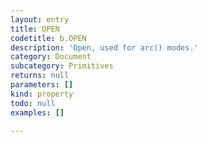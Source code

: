 ```yaml
---
layout: entry
title: OPEN
codetitle: b.OPEN
description: 'Open, used for arc() modes.'
category: Document
subcategory: Primitives
returns: null
parameters: []
kind: property
todo: null
examples: []

---
```

